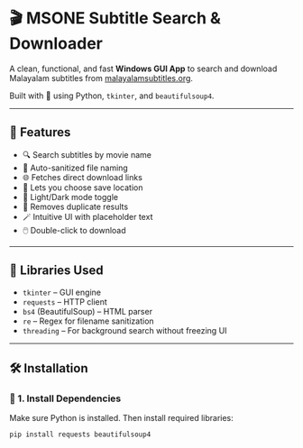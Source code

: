 # 🎬 MSONE Subtitle Search & Downloader

A clean, functional, and fast **Windows GUI App** to search and download Malayalam subtitles from [malayalamsubtitles.org](https://malayalamsubtitles.org/).

Built with 💙 using Python, `tkinter`, and `beautifulsoup4`.

---

## 🚀 Features

- 🔍 Search subtitles by movie name
- 🧠 Auto-sanitized file naming
- 🌐 Fetches direct download links
- 💾 Lets you choose save location
- 🎨 Light/Dark mode toggle
- 🧼 Removes duplicate results
- 🪄 Intuitive UI with placeholder text
- 🖱️ Double-click to download

---

## 🧰 Libraries Used

- `tkinter` – GUI engine
- `requests` – HTTP client
- `bs4` (BeautifulSoup) – HTML parser
- `re` – Regex for filename sanitization
- `threading` – For background search without freezing UI

---

## 🛠️ Installation

### 🔧 1. Install Dependencies

Make sure Python is installed. Then install required libraries:

```bash
pip install requests beautifulsoup4
```
